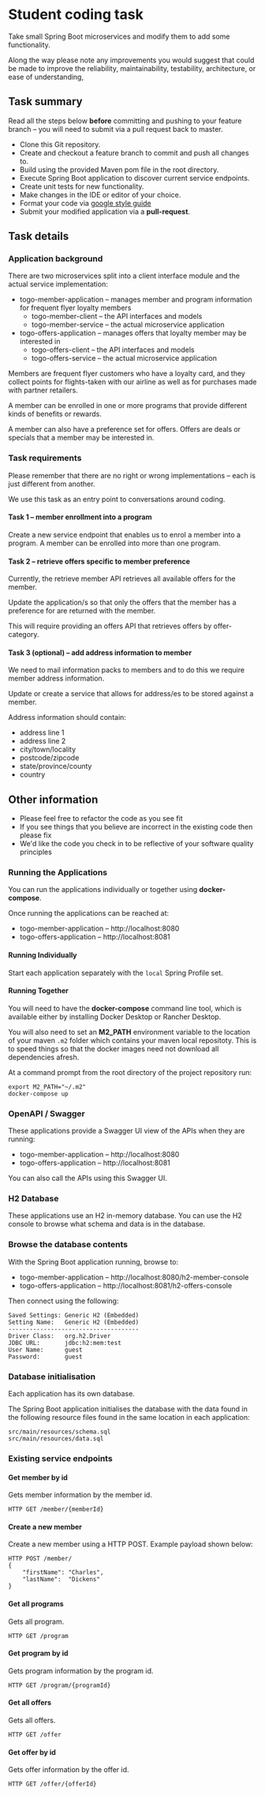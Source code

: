 
# Student coding task

Take small Spring Boot microservices and modify them to add some functionality.

Along the way please note any improvements you would suggest that could be made to improve the 
reliability, maintainability, testability, architecture, or ease of understanding, 

## Task summary

Read all the steps below **before** committing and pushing to your feature 
branch – you will need to submit via a pull request back to master.

* Clone this Git repository.
* Create and checkout a feature branch to commit and push all changes to.
* Build using the provided Maven pom file in the root directory.
* Execute Spring Boot application to discover current service endpoints.
* Create unit tests for new functionality.
* Make changes in the IDE or editor of your choice.
* Format your code via [google style guide](https://github.com/google/styleguide)
* Submit your modified application via a **pull-request**.

## Task details

### Application background

There are two microservices split into a client interface module and the actual 
service implementation:

* togo-member-application – manages member and program information for frequent flyer loyalty members 
    * togo-member-client – the API interfaces and models
    * togo-member-service – the actual microservice application
* togo-offers-application – manages offers that loyalty member may be interested in
    * togo-offers-client – the API interfaces and models
    * togo-offers-service – the actual microservice application

Members are frequent flyer customers who have a loyalty card, and they collect points for
flights-taken with our airline as well as for purchases made with partner retailers.

A member can be enrolled in one or more programs that provide different kinds of benefits
or rewards. 

A member can also have a preference set for offers. Offers 
are deals or specials that a member may be interested in.

### Task requirements

Please remember that there are no right or wrong implementations – 
each is just different from another.

We use this task as an entry point to conversations around coding.

#### Task 1 – member enrollment into a program

Create a new service endpoint that enables us to enrol a member 
into a program. A member can be enrolled into more than one program.

#### Task 2 – retrieve offers specific to member preference

Currently, the retrieve member API retrieves all available offers for the
member. 

Update the application/s so that only the offers that the member
has a preference for are returned with the member.

This will require providing an offers API that retrieves offers by offer-category.

#### Task 3 (optional) – add address information to member  

We need to mail information packs to members and to do this we require 
member address information. 

Update or create a service that allows for address/es to be 
stored against a member.

Address information should contain:

* address line 1
* address line 2
* city/town/locality
* postcode/zipcode
* state/province/county
* country

## Other information

* Please feel free to refactor the code as you see fit
* If you see things that you believe are incorrect in the existing code then please fix
* We'd like the code you check in to be reflective of your software quality principles

### Running the Applications

You can run the applications individually or together using **docker-compose**.

Once running the applications can be reached at:

* togo-member-application – http://localhost:8080
* togo-offers-application – http://localhost:8081

#### Running Individually

Start each application separately with the `local` Spring Profile set.

#### Running Together

You will need to have the **docker-compose** command line tool, which is available
either by installing Docker Desktop or Rancher Desktop.

You will also need to set an **M2_PATH** environment variable to the location of your
maven `.m2` folder which contains your maven local repositoty. This is to speed things 
so that the docker images need not download all dependencies afresh.

At a command prompt from the root directory of the project repository run:

```shell
export M2_PATH="~/.m2"
docker-compose up
```

### OpenAPI / Swagger

These applications provide a Swagger UI view of the APIs when they are running:

* togo-member-application – http://localhost:8080
* togo-offers-application – http://localhost:8081

You can also call the APIs using this Swagger UI.

### H2 Database

These applications use an H2 in-memory database. You can use
the H2 console to browse what schema and data is in the database.

### Browse the database contents

With the Spring Boot application running, browse to:

* togo-member-application – http://localhost:8080/h2-member-console
* togo-offers-application – http://localhost:8081/h2-offers-console

Then connect using the following:

```
Saved Settings: Generic H2 (Embedded)
Setting Name:   Generic H2 (Embedded)
-------------------------------------
Driver Class:   org.h2.Driver
JDBC URL:       jdbc:h2:mem:test
User Name:      guest
Password:       guest
```

### Database initialisation

Each application has its own database.

The Spring Boot application initialises the database with the data found in 
the following resource files found in the same location in each application:

```
src/main/resources/schema.sql
src/main/resources/data.sql
```

### Existing service endpoints

#### Get member by id

Gets member information by the member id.

```
HTTP GET /member/{memberId} 
```

#### Create a new member

Create a new member using a HTTP POST. Example payload shown below:

```
HTTP POST /member/
{
    "firstName": "Charles", 
    "lastName":  "Dickens"
}
```

#### Get all programs

Gets all program.

```
HTTP GET /program 
```

#### Get program by id

Gets program information by the program id.

```
HTTP GET /program/{programId} 
```

#### Get all offers

Gets all offers.

```
HTTP GET /offer 
```

#### Get offer by id

Gets offer information by the offer id.

```
HTTP GET /offer/{offerId} 
```
